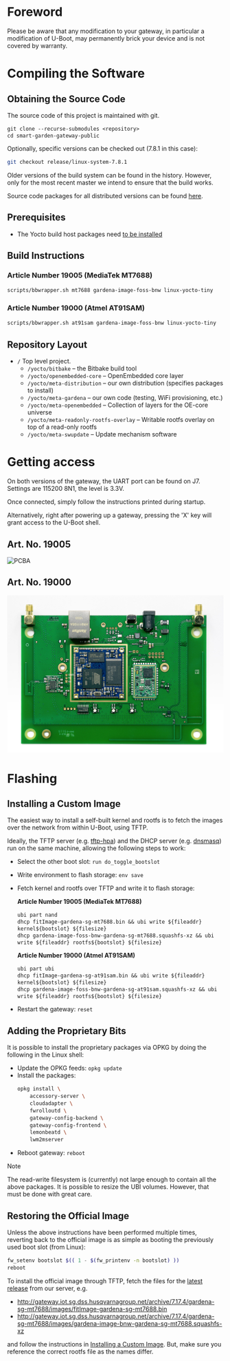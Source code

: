 # Foreword

Please be aware that any modification to your gateway, in particular a modification of U-Boot, may permanently brick
your device and is not covered by warranty.

# Compiling the Software

## Obtaining the Source Code

The source code of this project is maintained with git.

```
git clone --recurse-submodules <repository>
cd smart-garden-gateway-public
```
Optionally, specific versions can be checked out (7.8.1 in this case):
```bash
git checkout release/linux-system-7.8.1
```

Older versions of the build system can be found in the history. However, only for the most recent master we intend to
ensure that the build works.

Source code packages for all distributed versions can be found [here](https://opensource.smart.gardena.dev/gateway/index.html).

## Prerequisites

* The Yocto build host packages need [to be installed](https://docs.yoctoproject.org/dev/ref-manual/system-requirements.html?highlight=build%20host%20package#required-packages-for-the-build-host)

## Build Instructions

### Article Number 19005 (MediaTek MT7688)

```bash
scripts/bbwrapper.sh mt7688 gardena-image-foss-bnw linux-yocto-tiny
```

### Article Number 19000 (Atmel AT91SAM)

```bash
scripts/bbwrapper.sh at91sam gardena-image-foss-bnw linux-yocto-tiny
```

## Repository Layout

* ```/``` Top level project.
    * ```/yocto/bitbake``` – the Bitbake build tool
    * ```/yocto/openembedded-core``` – OpenEmbedded core layer
    * ```/yocto/meta-distribution``` – our own distribution (specifies packages to install)
    * ```/yocto/meta-gardena``` – our own code (testing, WiFi provisioning, etc.)
    * ```/yocto/meta-openembedded``` – Collection of layers for the OE-core universe
    * ```/yocto/meta-readonly-rootfs-overlay``` – Writable rootfs overlay on top of a read-only rootfs
    * ```/yocto/meta-swupdate``` – Update mechanism software

# Getting access

On both versions of the gateway, the UART port can be found on J7. Settings are 115200 8N1, the level is 3.3V.

Once connected, simply follow the instructions printed during startup.

Alternatively, right after powering up a gateway, pressing the 'X' key will grant access to the U-Boot shell.

## Art. No. 19005

![PCBA](doc/19005-pins.jpg)

## Art. No. 19000

![PCBA](doc/19000-pins.jpg)

# Flashing

## Installing a Custom Image

The easiest way to install a self-built kernel and rootfs is to fetch the images over the network from within U-Boot,
using TFTP.

Ideally, the TFTP server (e.g. [tftp-hpa](https://git.kernel.org/pub/scm/network/tftp/tftp-hpa.git)) and the DHCP server
(e.g. [dnsmasq](https://thekelleys.org.uk/dnsmasq/doc.html)) run on the same machine, allowing the following steps to
work:

- Select the other boot slot: `run do_toggle_bootslot`
- Write environment to flash storage: `env save`
- Fetch kernel and rootfs over TFTP and write it to flash storage:

  **Article Number 19005 (MediaTek MT7688)**
  ```
  ubi part nand
  dhcp fitImage-gardena-sg-mt7688.bin && ubi write ${fileaddr} kernel${bootslot} ${filesize}
  dhcp gardena-image-foss-bnw-gardena-sg-mt7688.squashfs-xz && ubi write ${fileaddr} rootfs${bootslot} ${filesize}
  ```

  **Article Number 19000 (Atmel AT91SAM)**
  ```
  ubi part ubi
  dhcp fitImage-gardena-sg-at91sam.bin && ubi write ${fileaddr} kernel${bootslot} ${filesize}
  dhcp gardena-image-foss-bnw-gardena-sg-at91sam.squashfs-xz && ubi write ${fileaddr} rootfs${bootslot} ${filesize}
  ```
- Restart the gateway: `reset`

## Adding the Proprietary Bits

It is possible to install the proprietary packages via OPKG by doing the following in the Linux shell:
- Update the OPKG feeds: `opkg update`
- Install the packages:
  ```bash
  opkg install \
      accessory-server \
      cloudadapter \
      fwrolloutd \
      gateway-config-backend \
      gateway-config-frontend \
      lemonbeatd \
      lwm2mserver
  ```
- Reboot gateway: `reboot`

> [!NOTE]
> The read-write filesystem is (currently) not large enough to contain all the above packages. It is possible to resize
> the UBI volumes. However, that must be done with great care.

## Restoring the Official Image

Unless the above instructions have been performed multiple times, reverting back to the official image is as simple as
booting the previously used boot slot (from Linux):
```bash
fw_setenv bootslot $(( 1 - $(fw_printenv -n bootslot) ))
reboot
```

To install the official image through TFTP, fetch the files for the [latest release][1] from our server, e.g.

- http://gateway.iot.sg.dss.husqvarnagroup.net/archive/7.17.4/gardena-sg-mt7688/images/fitImage-gardena-sg-mt7688.bin
- http://gateway.iot.sg.dss.husqvarnagroup.net/archive/7.17.4/gardena-sg-mt7688/images/gardena-image-bnw-gardena-sg-mt7688.squashfs-xz

and follow the instructions in [Installing a Custom Image](#installing-a-custom-image). But, make sure you
reference the correct rootfs file as the names differ.

[1]: https://github.com/husqvarnagroup/smart-garden-gateway-public/tags
